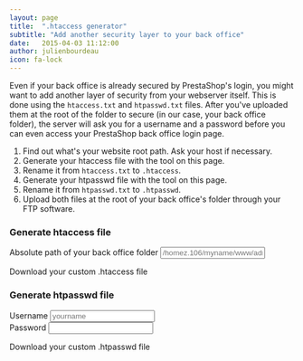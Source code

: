 ```yaml
---
layout: page
title:  ".htaccess generator"
subtitle: "Add another security layer to your back office"
date:   2015-04-03 11:12:00
author: julienbourdeau
icon: fa-lock
---
```


Even if your back office is already secured by PrestaShop's login, you might want to add another layer of security from your webserver itself. This is done using the `htaccess.txt` and `htpasswd.txt` files. After you've uploaded them  at the root of the folder to secure (in our case, your back office folder), the server will ask you for a username and a password before you can even access your PrestaShop back office login page.

1. Find out what's your website root path. Ask your host if necessary.
1. Generate your htaccess file with the tool on this page.
1. Rename it from `htaccess.txt` to `.htaccess`.
1. Generate your htpasswd file with the tool on this page.
1. Rename it from `htpasswd.txt` to `.htpasswd`.
1. Upload both files at the root of your back office's folder through your FTP software.


### Generate htaccess file

<div class="form-group">
  <label for="admin_abs_path">Absolute path of your back office folder </label>
  <input type="text" name="admin_abs_path" class="form-control" id="admin_abs_path" placeholder="/homez.106/myname/www/admin4152">
</div>

<a id="generate-htaccess" class="btn btn-lg btn-info">Download your custom .htaccess file</a>


### Generate htpasswd file

<div class="form-group">
  <label for="username">Username</label>
  <input type="text" name="username" name="username" class="form-control" id="username" placeholder="yourname">
</div>

<div class="form-group">
  <label for="password">Password</label>
  <input type="text" name="password" class="form-control" id="password">
</div>

<a id="generate-htpasswd" class="btn btn-lg btn-info">Download your custom .htpasswd file</a>
